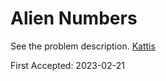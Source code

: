 # Alien Numbers

See the problem description. [Kattis][1]

First Accepted: 2023-02-21

[1]: <https://open.kattis.com/problems/aliennumbers> "Problem Webpage"
